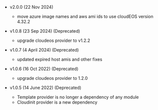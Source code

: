 * v2.0.0 (22 Nov 2024)
  - move azure image names and aws ami ids to use cloudEOS version 4.32.2  

* v1.0.8 (23 Sep 2024) (Deprecated)
  - upgrade cloudeos provider to v1.2.2

* v1.0.7 (4 April 2024) (Deprecated)
   - updated expired host amis and other fixes

* v1.0.6 (16 Oct 2022) (Deprecated)
   - upgrade cloudeos provider to 1.2.0

* v1.0.5 (14 June 2022) (Deprecated)
   - Template provider is no longer a dependency of any module
   - Cloudinit provider is a new dependency
